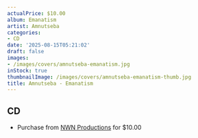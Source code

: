 ```yaml
---
actualPrice: $10.00
album: Emanatism
artist: Amnutseba
categories:
- CD
date: '2025-08-15T05:21:02'
draft: false
images:
- /images/covers/amnutseba-emanatism.jpg
inStock: true
thumbnailImage: /images/covers/amnutseba-emanatism-thumb.jpg
title: Amnutseba - Emanatism
---
```


## CD
* Purchase from [NWN Productions](http://shop.nwnprod.com/index.php?route=product/product&path=93&product_id=8060&sort=pd.name&order=ASC) for $10.00
